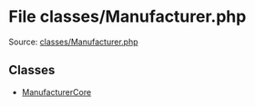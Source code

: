 File classes/Manufacturer.php
=========

Source: [classes/Manufacturer.php](https://github.com/PrestaShop/PrestaShop/blob/1.5.0.17/classes/Manufacturer.php)


Classes
-------

* [ManufacturerCore](class.ManufacturerCore.md)

